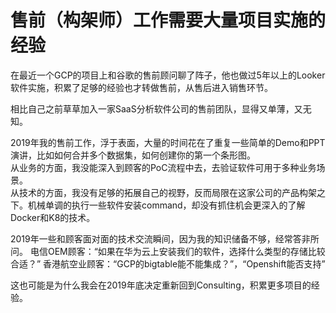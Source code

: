 # 售前（构架师）工作需要大量项目实施的经验
在最近一个GCP的项目上和谷歌的售前顾问聊了阵子，他也做过5年以上的Looker软件实施，积累了足够的经验也才转做售前，从售后进入销售环节。

相比自己之前草草加入一家SaaS分析软件公司的售前团队，显得又单薄，又无知。

2019年我的售前工作，浮于表面，大量的时间花在了重复一些简单的Demo和PPT演讲，比如如何合并多个数据集，如何创建你的第一个条形图。\
从业务的方面，我没能深入到顾客的PoC流程中去，去验证软件可用于多种业务场景。\
从技术的方面，我没有足够的拓展自己的视野，反而局限在这家公司的产品构架之下。机械单调的执行一些软件安装command，却没有抓住机会更深入的了解Docker和K8的技术。

2019年一些和顾客面对面的技术交流瞬间，因为我的知识储备不够，经常答非所问。
电信OEM顾客：“如果在华为云上安装我们的软件，选择什么类型的存储比较合适？”
香港航空业顾客：“GCP的bigtable能不能集成？”，“Openshift能否支持”


这也可能是为什么我会在2019年底决定重新回到Consulting，积累更多项目的经验。


